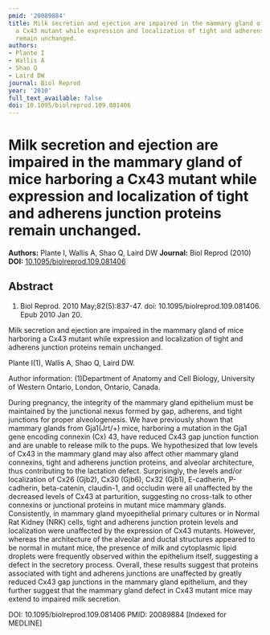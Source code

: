 ```yaml
---
pmid: '20089884'
title: Milk secretion and ejection are impaired in the mammary gland of mice harboring
  a Cx43 mutant while expression and localization of tight and adherens junction proteins
  remain unchanged.
authors:
- Plante I
- Wallis A
- Shao Q
- Laird DW
journal: Biol Reprod
year: '2010'
full_text_available: false
doi: 10.1095/biolreprod.109.081406
---
```


# Milk secretion and ejection are impaired in the mammary gland of mice harboring a Cx43 mutant while expression and localization of tight and adherens junction proteins remain unchanged.
**Authors:** Plante I, Wallis A, Shao Q, Laird DW
**Journal:** Biol Reprod (2010)
**DOI:** [10.1095/biolreprod.109.081406](https://doi.org/10.1095/biolreprod.109.081406)

## Abstract

1. Biol Reprod. 2010 May;82(5):837-47. doi: 10.1095/biolreprod.109.081406. Epub 
2010 Jan 20.

Milk secretion and ejection are impaired in the mammary gland of mice harboring 
a Cx43 mutant while expression and localization of tight and adherens junction 
proteins remain unchanged.

Plante I(1), Wallis A, Shao Q, Laird DW.

Author information:
(1)Department of Anatomy and Cell Biology, University of Western Ontario, 
London, Ontario, Canada.

During pregnancy, the integrity of the mammary gland epithelium must be 
maintained by the junctional nexus formed by gap, adherens, and tight junctions 
for proper alveologenesis. We have previously shown that mammary glands from 
Gja1(Jrt/+) mice, harboring a mutation in the Gja1 gene encoding connexin (Cx) 
43, have reduced Cx43 gap junction function and are unable to release milk to 
the pups. We hypothesized that low levels of Cx43 in the mammary gland may also 
affect other mammary gland connexins, tight and adherens junction proteins, and 
alveolar architecture, thus contributing to the lactation defect. Surprisingly, 
the levels and/or localization of Cx26 (Gjb2), Cx30 (Gjb6), Cx32 (Gjb1), 
E-cadherin, P-cadherin, beta-catenin, claudin-1, and occludin were all 
unaffected by the decreased levels of Cx43 at parturition, suggesting no 
cross-talk to other connexins or junctional proteins in mutant mice mammary 
glands. Consistently, in mammary gland myoepithelial primary cultures or in 
Normal Rat Kidney (NRK) cells, tight and adherens junction protein levels and 
localization were unaffected by the expression of Cx43 mutants. However, whereas 
the architecture of the alveolar and ductal structures appeared to be normal in 
mutant mice, the presence of milk and cytoplasmic lipid droplets were frequently 
observed within the epithelium itself, suggesting a defect in the secretory 
process. Overall, these results suggest that proteins associated with tight and 
adherens junctions are unaffected by greatly reduced Cx43 gap junctions in the 
mammary gland epithelium, and they further suggest that the mammary gland defect 
in Cx43 mutant mice may extend to impaired milk secretion.

DOI: 10.1095/biolreprod.109.081406
PMID: 20089884 [Indexed for MEDLINE]
